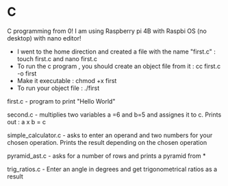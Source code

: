 # C
C programming from 0! I am using Raspberry pi 4B with Raspbi OS (no desktop) with nano editor!

* I went to the home direction and created a file with the name "first.c" : touch first.c and nano first.c
* To run the c program , you should create an object file from it : cc first.c -o first
* Make it executable : chmod +x first
* To run your object file : ./first

first.c - program to print "Hello World"

second.c - multiplies two variables a =6 and b=5 and assignes it to c. Prints out : a x b = c

simple_calculator.c - asks to enter an operand and two numbers for your chosen operation. Prints the result depending on the chosen operation

pyramid_ast.c - asks for a number of rows and prints a pyramid from * 

trig_ratios.c - Enter an angle in degrees and get trigonometrical ratios as a result



